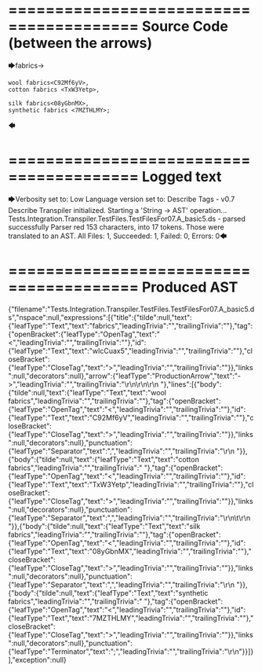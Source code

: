 ========================================
Source Code (between the arrows)
========================================

🡆fabrics<wIcCuax5>->


    wool fabrics<C92Mf6yV>,
    cotton fabrics <TxW3Yetp>,
	
    silk fabrics<08yGbnMX>,
    synthetic fabrics <7MZTHLMY>;
🡄

========================================
Logged text
========================================

🡆Verbosity set to: Low
Language version set to: Describe Tags - v0.7
Describe Transpiler initialized.
Starting a 'String -> AST' operation...
Tests.Integration.Transpiler.TestFiles.TestFilesFor07.A_basic5.ds - parsed successfully
Parser red 153 characters, into 17 tokens.
Those were translated to an AST.
All Files: 1, Succeeded: 1, Failed: 0, Errors: 0🡄

========================================
Produced AST
========================================

{"filename":"Tests.Integration.Transpiler.TestFiles.TestFilesFor07.A_basic5.ds","nspace":null,"expressions":[{"title":{"tilde":null,"text":{"leafType":"Text","text":"fabrics","leadingTrivia":"","trailingTrivia":""},"tag":{"openBracket":{"leafType":"OpenTag","text":"<","leadingTrivia":"","trailingTrivia":""},"id":{"leafType":"Text","text":"wIcCuax5","leadingTrivia":"","trailingTrivia":""},"closeBracket":{"leafType":"CloseTag","text":">","leadingTrivia":"","trailingTrivia":""}},"links":null,"decorators":null},"arrow":{"leafType":"ProductionArrow","text":"->","leadingTrivia":"","trailingTrivia":"\r\n\r\n\r\n    "},"lines":[{"body":{"tilde":null,"text":{"leafType":"Text","text":"wool fabrics","leadingTrivia":"","trailingTrivia":""},"tag":{"openBracket":{"leafType":"OpenTag","text":"<","leadingTrivia":"","trailingTrivia":""},"id":{"leafType":"Text","text":"C92Mf6yV","leadingTrivia":"","trailingTrivia":""},"closeBracket":{"leafType":"CloseTag","text":">","leadingTrivia":"","trailingTrivia":""}},"links":null,"decorators":null},"punctuation":{"leafType":"Separator","text":",","leadingTrivia":"","trailingTrivia":"\r\n    "}},{"body":{"tilde":null,"text":{"leafType":"Text","text":"cotton fabrics","leadingTrivia":"","trailingTrivia":" "},"tag":{"openBracket":{"leafType":"OpenTag","text":"<","leadingTrivia":"","trailingTrivia":""},"id":{"leafType":"Text","text":"TxW3Yetp","leadingTrivia":"","trailingTrivia":""},"closeBracket":{"leafType":"CloseTag","text":">","leadingTrivia":"","trailingTrivia":""}},"links":null,"decorators":null},"punctuation":{"leafType":"Separator","text":",","leadingTrivia":"","trailingTrivia":"\r\n\t\r\n    "}},{"body":{"tilde":null,"text":{"leafType":"Text","text":"silk fabrics","leadingTrivia":"","trailingTrivia":""},"tag":{"openBracket":{"leafType":"OpenTag","text":"<","leadingTrivia":"","trailingTrivia":""},"id":{"leafType":"Text","text":"08yGbnMX","leadingTrivia":"","trailingTrivia":""},"closeBracket":{"leafType":"CloseTag","text":">","leadingTrivia":"","trailingTrivia":""}},"links":null,"decorators":null},"punctuation":{"leafType":"Separator","text":",","leadingTrivia":"","trailingTrivia":"\r\n    "}},{"body":{"tilde":null,"text":{"leafType":"Text","text":"synthetic fabrics","leadingTrivia":"","trailingTrivia":" "},"tag":{"openBracket":{"leafType":"OpenTag","text":"<","leadingTrivia":"","trailingTrivia":""},"id":{"leafType":"Text","text":"7MZTHLMY","leadingTrivia":"","trailingTrivia":""},"closeBracket":{"leafType":"CloseTag","text":">","leadingTrivia":"","trailingTrivia":""}},"links":null,"decorators":null},"punctuation":{"leafType":"Terminator","text":";","leadingTrivia":"","trailingTrivia":"\r\n"}}]}],"exception":null}
